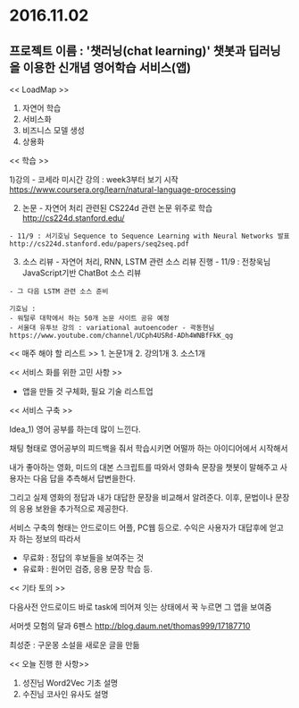 # 2016.11.02

## 프로젝트 이름 : '챗러닝(chat learning)' 챗봇과 딥러닝을 이용한 신개념 영어학습 서비스(앱)

<< LoadMap >>

1. 자연어 학습
2. 서비스화
3. 비즈니스 모델 생성
4. 상용화


<< 학습 >>

  1)강의
    - 코세라 미시간 강의 : week3부터 보기 시작
    https://www.coursera.org/learn/natural-language-processing

  2) 논문
    - 자연어 처리 관련된 CS224d 관련 논문 위주로 학습
    http://cs224d.stanford.edu/

    - 11/9 : 서기호님 Sequence to Sequence Learning with Neural Networks 발표
    http://cs224d.stanford.edu/papers/seq2seq.pdf

  3) 소스 리뷰
    - 자연어 처리, RNN, LSTM 관련 소스 리뷰 진행
    - 11/9 : 전창욱님 JavaScript기반 ChatBot 소스 리뷰

    - 그 다음 LSTM 관련 소스 준비

    기호님 :
    - 워털루 대학에서 하는 50개 논문 사이트 공유 예정
    - 서울대 유투브 강의 : variational autoencoder - 곽동현님
    https://www.youtube.com/channel/UCph4USRd-ADh4WNBfFkK_qg

<< 매주 해야 할 리스트 >>
    1. 논문1개
    2. 강의1개
    3. 소스1개

<< 서비스 화를 위한 고민 사항 >>
  - 앱을 만들 것 구체화, 필요 기술 리스트업

<< 서비스 구축 >>

Idea_1)
영어 공부를 하는데 많이 느낀다.

채팅 형태로 영어공부의 피드백을 줘서 학습시키면 어떨까 하는 아이디어에서 시작해서

내가 좋아하는 영화, 미드의 대본 스크립트를 따와서 영화속 문장을 챗봇이 말해주고 사용자는 다음 답을 추측해서 답변을한다.

그리고 실제 영화의 정답과 내가 대답한 문장을 비교해서 알려준다.
이후, 문법이나 문장의 응용 보완을 추가적으로 제공한다.

서비스 구축의 형태는 안드로이드 어플, PC웹 등으로.
수익은 사용자가 대답후에 얻고자 하는 정보의 따라서
- 무료화 : 정답의 후보들을 보여주는 것
- 유료화 : 원어민 검증, 응용 문장 학습 등.

<< 기타 토의 >>

다음사전
안드로이드 바로 task에 띄어져 잇는 상태에서 꾹 누르면 그 앱을 보여줌

서머셋 모험의 달과 6펜스
http://blog.daum.net/thomas999/17187710

최성준 : 구운몽 소설을 새로운 글을 만듦

<< 오늘 진행 한 사항>>
  1. 성진님  Word2Vec 기초 설명
  2. 수진님 코사인 유사도 설명

